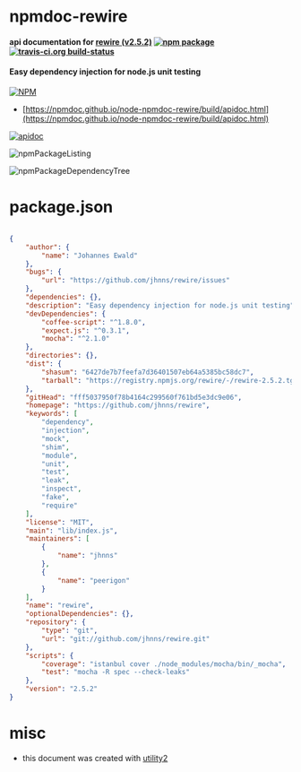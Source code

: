 # npmdoc-rewire

#### api documentation for  [rewire (v2.5.2)](https://github.com/jhnns/rewire)  [![npm package](https://img.shields.io/npm/v/npmdoc-rewire.svg?style=flat-square)](https://www.npmjs.org/package/npmdoc-rewire) [![travis-ci.org build-status](https://api.travis-ci.org/npmdoc/node-npmdoc-rewire.svg)](https://travis-ci.org/npmdoc/node-npmdoc-rewire)

#### Easy dependency injection for node.js unit testing

[![NPM](https://nodei.co/npm/rewire.png?downloads=true&downloadRank=true&stars=true)](https://www.npmjs.com/package/rewire)

- [https://npmdoc.github.io/node-npmdoc-rewire/build/apidoc.html](https://npmdoc.github.io/node-npmdoc-rewire/build/apidoc.html)

[![apidoc](https://npmdoc.github.io/node-npmdoc-rewire/build/screenCapture.buildCi.browser.%252Ftmp%252Fbuild%252Fapidoc.html.png)](https://npmdoc.github.io/node-npmdoc-rewire/build/apidoc.html)

![npmPackageListing](https://npmdoc.github.io/node-npmdoc-rewire/build/screenCapture.npmPackageListing.svg)

![npmPackageDependencyTree](https://npmdoc.github.io/node-npmdoc-rewire/build/screenCapture.npmPackageDependencyTree.svg)



# package.json

```json

{
    "author": {
        "name": "Johannes Ewald"
    },
    "bugs": {
        "url": "https://github.com/jhnns/rewire/issues"
    },
    "dependencies": {},
    "description": "Easy dependency injection for node.js unit testing",
    "devDependencies": {
        "coffee-script": "^1.8.0",
        "expect.js": "^0.3.1",
        "mocha": "^2.1.0"
    },
    "directories": {},
    "dist": {
        "shasum": "6427de7b7feefa7d36401507eb64a5385bc58dc7",
        "tarball": "https://registry.npmjs.org/rewire/-/rewire-2.5.2.tgz"
    },
    "gitHead": "fff5037950f78b4164c299560f761bd5e3dc9e06",
    "homepage": "https://github.com/jhnns/rewire",
    "keywords": [
        "dependency",
        "injection",
        "mock",
        "shim",
        "module",
        "unit",
        "test",
        "leak",
        "inspect",
        "fake",
        "require"
    ],
    "license": "MIT",
    "main": "lib/index.js",
    "maintainers": [
        {
            "name": "jhnns"
        },
        {
            "name": "peerigon"
        }
    ],
    "name": "rewire",
    "optionalDependencies": {},
    "repository": {
        "type": "git",
        "url": "git://github.com/jhnns/rewire.git"
    },
    "scripts": {
        "coverage": "istanbul cover ./node_modules/mocha/bin/_mocha",
        "test": "mocha -R spec --check-leaks"
    },
    "version": "2.5.2"
}
```



# misc
- this document was created with [utility2](https://github.com/kaizhu256/node-utility2)
